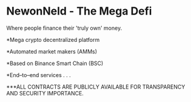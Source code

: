 # NewonNeld - The Mega Defi
Where people finance their 'truly own' money. 


*Mega crypto decentralized platform

*Automated market makers (AMMs)

*Based on Binance Smart Chain (BSC)

*End–to–end services
.
.
.


***ALL CONTRACTS ARE PUBLICLY AVAILABLE FOR TRANSPARENCY AND SECURITY IMPORTANCE.

